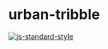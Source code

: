 # urban-tribble

[![js-standard-style](https://img.shields.io/badge/code%20style-standard-brightgreen.svg)](http://standardjs.com)
